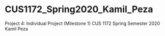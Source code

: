 # CUS1172_Spring2020_Kamil_Peza
Project 4: Individual Project (Milestone 1)
CUS 1172
Spring Semester 2020
Kamil Peza
